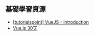 ## 基礎學習資源
- [[tutorialspoint] VueJS - Introduction](https://www.tutorialspoint.com/vuejs/vuejs_introduction.htm)
- [Vue.js 30天](https://ithelp.ithome.com.tw/users/20103424/ironman/1049)
